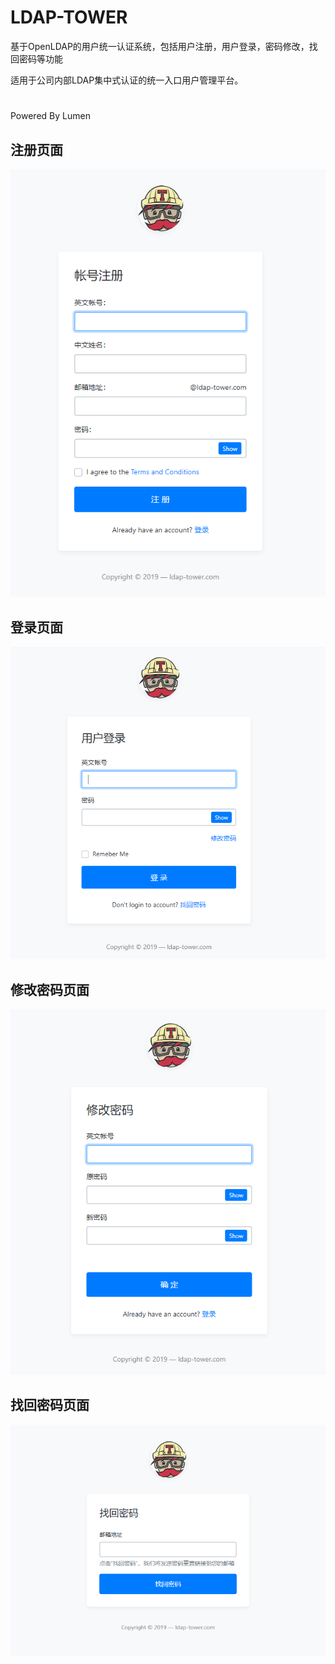 # LDAP-TOWER
基于OpenLDAP的用户统一认证系统，包括用户注册，用户登录，密码修改，找回密码等功能

适用于公司内部LDAP集中式认证的统一入口用户管理平台。
#
Powered By Lumen

## 注册页面
![avatar](resources/images/register.png)

## 登录页面
![avatar](resources/images/login.png)

## 修改密码页面
![avatar](resources/images/change.png)
 
## 找回密码页面
![avatar](resources/images/find.png)